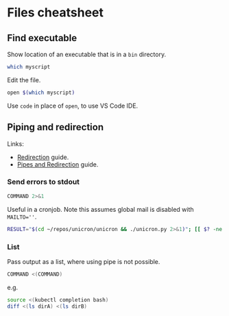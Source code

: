 # Files cheatsheet

## Find executable

Show location of an executable that is in a `bin` directory.

```sh
which myscript
```

Edit the file.

```sh
open $(which myscript)
```

Use `code` in place of `open`, to use VS Code IDE.

## Piping and redirection

Links:

- [Redirection](https://github.com/MichaelCurrin/learn-to-code/blob/master/Shell/Bash/tutorials/redirection.md) guide.
- [Pipes and Redirection](https://github.com/MichaelCurrin/learn-to-code/blob/master/Shell/Bash/beginning_linux_programming/pipes_and_redirection.md) guide.

### Send errors to stdout

```sh
COMMAND 2>&1
```

Useful in a cronjob. Note this assumes global mail is disabled with `MAILTO=''`.

```sh
RESULT="$(cd ~/repos/unicron/unicron && ./unicron.py 2>&1)"; [[ $? -ne 0 ]] || echo "$RESULT" | mail -s 'Unicron task!' $USER
```

### List

Pass output as a list, where using pipe is not possible.

```sh
COMMAND <(COMMAND)
```

e.g.

```sh
source <(kubectl completion bash)
diff <(ls dirA) <(ls dirB)
```

<!--stackedit_data:
eyJoaXN0b3J5IjpbMTU2NDE2NjM5XX0=
-->